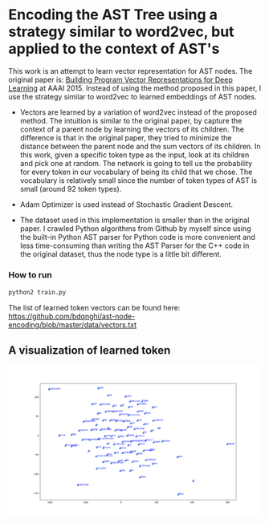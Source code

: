 # Encoding the AST Tree using a strategy similar to word2vec, but applied to the context of AST's

This work is an attempt to learn vector representation for AST nodes. The original paper is: [Building Program Vector Representations for Deep Learning](https://arxiv.org/abs/1409.3358) at AAAI 2015. Instead of using the method proposed in this paper, I use the strategy similar to word2vec to learned embeddings of AST nodes. 

* Vectors are learned by a variation of word2vec instead of the proposed method. The intuition is similar to the original paper, by capture the context of a parent node by learning the vectors of its children. The difference is that in the original paper, they tried to minimize the distance between the parent node and the sum vectors of its children. In this work, given a specific token type as the input, look at its children and pick one at random. The network is going to tell us the probability for every token in our vocabulary of being its child that we chose. The vocabulary is relatively small since the number of token types of AST is small (around 92 token types).

* Adam Optimizer is used instead of Stochastic Gradient Descent.

* The dataset used in this implementation is smaller than in the original paper. I crawled Python algorithms from Github by myself since using the built-in Python AST parser for Python code is more convenient and less time-consuming than writing the AST Parser for the C++ code in the original dataset, thus the node type is a little bit different.

### How to run
```python
python2 train.py
```

The list of learned token vectors can be found here:
https://github.com/bdqnghi/ast-node-encoding/blob/master/data/vectors.txt

A visualization of learned token
--------------------------
![](ast_nodes_visualization.png)
